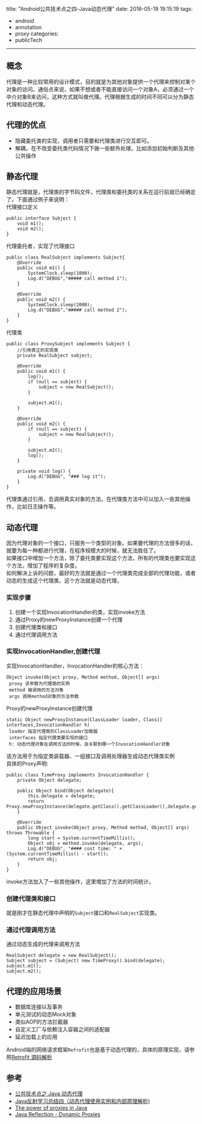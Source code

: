 title: "Android公共技术点之四-Java动态代理"
date: 2016-05-19 19:15:19
tags:
- android
- annotation
- proxy
categories:
- publicTech
---

## 概念
代理是一种比较常用的设计模式，目的就是为其他对象提供一个代理来控制对某个对象的访问。通俗点来说，如果不想或者不能直接访问一个对象A，必须通过一个中介对象B来访问，这种方式就叫做代理。代理根据生成的时间不同可以分为静态代理和动态代理。
<!-- more -->

## 代理的优点
* 隐藏委托类的实现，调用者只需要和代理类进行交互即可。
* 解耦，在不改变委托类代码情况下做一些额外处理，比如添加初始判断及其他公共操作

## 静态代理
静态代理就是，代理类的字节码文件，代理类和委托类的关系在运行前就已经确定了。下面通过例子来说明：  
代理接口定义
```
public interface Subject {
    void m1();
    void m2();
}
```
代理委托者，实现了代理接口
```
public class RealSubject implements Subject{
    @Override
    public void m1() {
        SystemClock.sleep(1000);
        Log.d("DEBUG","##### call method 1");
    }

    @Override
    public void m2() {
        SystemClock.sleep(2000);
        Log.d("DEBUG","##### call method 2");
    }
}
```
代理类
```
public class ProxySubject implements Subject {
    //引用真正的实现类
    private RealSubject subject;

    @Override
    public void m1() {
        log();
        if (null == subject) {
            subject = new RealSubject();
        }

        subject.m1();
    }

    @Override
    public void m2() {
        if (null == subject) {
            subject = new RealSubject();
        }

        subject.m2();
        log();
    }

    private void log() {
        Log.d("DEBUG", "### log it");
    }
}
```
代理类通过引用，去调用真实对象的方法，在代理类方法中可以加入一些其他操作，比如日志操作等。
## 动态代理
因为代理对象的一个接口，只服务一个类型的对象。如果要代理的方法很多的话，就要为每一种都进行代理，在程序规模大的时候，就无法胜任了。  
如果接口中增加一个方法，除了委托类要实现这个方法，所有的代理类也要实现这个方法，增加了程序的复杂度。  
如何解决上诉的问题，最好的方法就是通过一个代理类完成全部的代理功能，或者动态的生成这个代理类，这个方法就是动态代理。
### 实现步骤
1. 创建一个实现InvocationHandler的类，实现invoke方法
2. 通过Proxy的newProxyInstance创建一个代理
3. 创建代理类和接口
4. 通过代理调用方法

### 实现InvocationHandler,创建代理
实现InvocationHandler，InvocationHandler的核心方法：
```
Object invoke(Object proxy, Method method, Object[] args)
 proxy 该参数为代理类的实例
 method 被调用的方法对象
 args 调用method对象的方法参数
```
Proxy的newProxyInstance创建代理
```
static Object newProxyInstance(ClassLoader loader, Class[] interfaces,InvocationHandler h)
 loader 指定代理类的ClassLoader加载器
 interfaces 指定代理类要实现的接口
 h: 动态代理对象在调用方法的时候，会关联到哪一个InvocationHandler对象
```
该方法用于为指定类装载器、一组接口及调用处理器生成动态代理类实例   
具体的Proxy声明:
```
public class TimeProxy implements InvocationHandler {
    private Object delegate;

    public Object bind(Object delegate){
        this.delegate = delegate;
        return Proxy.newProxyInstance(delegate.getClass().getClassLoader(),delegate.getClass().getInterfaces(),this);
    }

    @Override
    public Object invoke(Object proxy, Method method, Object[] args) throws Throwable {
        long start = System.currentTimeMillis();
        Object obj = method.invoke(delegate, args);
        Log.d("DEBUG", "#### cost time: " + (System.currentTimeMillis() - start));
        return obj;
    }
}
```
invoke方法加入了一些其他操作，这里增加了方法的时间统计。
### 创建代理类和接口
就是刚才在静态代理中声明的`Subject`接口和`RealSubject`实现类。
### 通过代理调用方法
通过动态生成的代理来调用方法
```
RealSubject delegate = new RealSubject();
Subject subject = (Subject) new TimeProxy().bind(delegate);
subject.m1();
subject.m2();
```
## 代理的应用场景
* 数据库连接以及事务
* 单元测试的动态Mock对象
* 类似AOP的方法拦截器
* 自定义工厂与依赖注入容器之间的适配器
* 延迟加载上的应用

Android端的网络请求框架`Refrofit`也是基于动态代理的，具体的原理实现，请参照[Retrofit 源码解析](https://github.com/android-cn/android-open-project-analysis/tree/master/tool-lib/network/retrofit)

## 参考
* [公共技术点之 Java 动态代理](http://codekk.com/blogs/detail/54cfab086c4761e5001b253d)
* [Java反射学习总结四（动态代理使用实例和内部原理解析)](http://blog.csdn.net/a396901990/article/details/26015977)
* [The power of proxies in Java](https://blog.frankel.ch/the-power-of-proxies-in-java/)
* [Java Reflection - Dynamic Proxies](http://tutorials.jenkov.com/java-reflection/dynamic-proxies.html)

